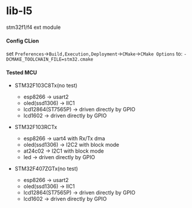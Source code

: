 # lib-l5
stm32f1/f4 ext module

#### Config CLion

set `Preferences`->`Build,Execution,Deployment`->`CMake`->`CMake Options` to:
  `-DCMAKE_TOOLCHAIN_FILE=stm32.cmake`


#### Tested MCU

- STM32F103C8Tx(no test)
    - esp8266 -> usart2
    - oled(ssd1306) -> IIC1
    - lcd12864(ST7565P) -> driven directly by GPIO
    - lcd1602  -> driven directly by GPIO

- STM32F103RCTx
    - esp8266       -> uart4 with Rx/Tx dma
    - oled(ssd1306) -> I2C2 with block mode
    - at24c02       -> I2C1 with block mode
    - led           -> driven directly by GPIO

- STM32F407ZGTx(no test)
    - esp8266 -> usart2
    - oled(ssd1306) -> IIC1
    - lcd12864(ST7565P) -> driven directly by GPIO
    - lcd1602  -> driven directly by GPIO